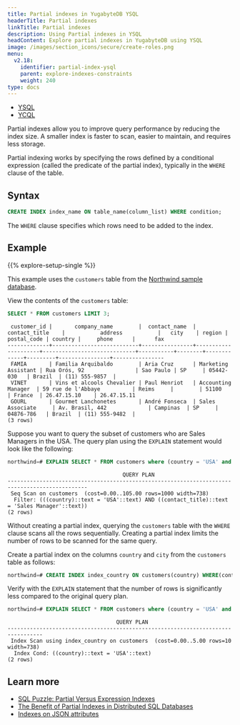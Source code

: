 ```yaml
---
title: Partial indexes in YugabyteDB YSQL
headerTitle: Partial indexes
linkTitle: Partial indexes
description: Using Partial indexes in YSQL
headContent: Explore partial indexes in YugabyteDB using YSQL
image: /images/section_icons/secure/create-roles.png
menu:
  v2.18:
    identifier: partial-index-ysql
    parent: explore-indexes-constraints
    weight: 240
type: docs
---
```


<ul class="nav nav-tabs-alt nav-tabs-yb">
  <li >
    <a href="../partial-index-ysql/" class="nav-link active">
      <i class="icon-postgres" aria-hidden="true"></i>
      YSQL
    </a>
  </li>

  <li >
    <a href="../partial-index-ycql/" class="nav-link">
      <i class="icon-cassandra" aria-hidden="true"></i>
      YCQL
    </a>
  </li>
</ul>

Partial indexes allow you to improve query performance by reducing the index size. A smaller index is faster to scan, easier to maintain, and requires less storage.

Partial indexing works by specifying the rows defined by a conditional expression (called the predicate of the partial index), typically in the `WHERE` clause of the table.

## Syntax

```sql
CREATE INDEX index_name ON table_name(column_list) WHERE condition;
```

The `WHERE` clause specifies which rows need to be added to the index.

## Example

{{% explore-setup-single %}}

This example uses the `customers` table from the [Northwind sample database](../../../sample-data/northwind/#install-the-northwind-sample-database).

View the contents of the `customers` table:

```sql
SELECT * FROM customers LIMIT 3;
```

```output
 customer_id |       company_name        |  contact_name  |    contact_title    |           address           |   city    | region | postal_code | country |     phone      |      fax
-------------+---------------------------+----------------+---------------------+-----------------------------+-----------+--------+-------------+---------+----------------+----------------
 FAMIA       | Familia Arquibaldo        | Aria Cruz      | Marketing Assistant | Rua Orós, 92                | Sao Paulo | SP     | 05442-030   | Brazil  | (11) 555-9857  |
 VINET       | Vins et alcools Chevalier | Paul Henriot   | Accounting Manager  | 59 rue de l'Abbaye          | Reims     |        | 51100       | France  | 26.47.15.10    | 26.47.15.11
 GOURL       | Gourmet Lanchonetes       | André Fonseca  | Sales Associate     | Av. Brasil, 442             | Campinas  | SP     | 04876-786   | Brazil  | (11) 555-9482  |
(3 rows)
```

Suppose you want to query the subset of customers who are Sales Managers in the USA. The query plan using the `EXPLAIN` statement would look like the following:

```sql
northwind=# EXPLAIN SELECT * FROM customers where (country = 'USA' and contact_title = 'Sales Manager');
```

```output
                                    QUERY PLAN
-----------------------------------------------------------------------------------------------
 Seq Scan on customers  (cost=0.00..105.00 rows=1000 width=738)
  Filter: (((country)::text = 'USA'::text) AND ((contact_title)::text = 'Sales Manager'::text))
(2 rows)
```

Without creating a partial index, querying the `customers` table with the `WHERE` clause scans all the rows sequentially. Creating a partial index limits the number of rows to be scanned for the same query.

Create a partial index on the columns `country` and `city` from the `customers` table as follows:

```sql
northwind=# CREATE INDEX index_country ON customers(country) WHERE(contact_title = 'Sales Manager');
```

Verify with the `EXPLAIN` statement that the number of rows is significantly less compared to the original query plan.

```sql
northwind=# EXPLAIN SELECT * FROM customers where (country = 'USA' and contact_title = 'Sales Manager');
```

```output
                                  QUERY PLAN
---------------------------------------------------------------------------------
 Index Scan using index_country on customers  (cost=0.00..5.00 rows=10 width=738)
  Index Cond: ((country)::text = 'USA'::text)
(2 rows)
```

## Learn more

- [SQL Puzzle: Partial Versus Expression Indexes](https://www.yugabyte.com/blog/sql-puzzle-partial-versus-expression-indexes/)
- [The Benefit of Partial Indexes in Distributed SQL Databases](https://www.yugabyte.com/blog/the-benefit-of-partial-indexes-in-distributed-sql-databases/)
- [Indexes on JSON attributes](../../json-support/jsonb-ysql/#6-indexes-on-json-attributes)
